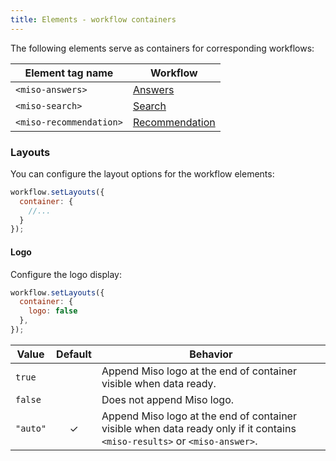 ```yaml
---
title: Elements - workflow containers
---
```


The following elements serve as containers for corresponding workflows:

<table class="table">
  <thead>
    <tr>
      <th scope="col">Element tag name</th>
      <th scope="col">Workflow</th>
    </tr>
  </thead>
  <tbody>
    <tr class="__preview__">
      <td><code>&lt;miso-answers&gt;</code></td>
      <td><a href="{{ '/ui/answers/elements/' | url }}">Answers</a></td>
    </tr>
    <tr>
      <td><code>&lt;miso-search&gt;</code></td>
      <td><a href="{{ '/ui/search/elements/' | url }}">Search</a></td>
    </tr>
    <tr>
      <td><code>&lt;miso-recommendation&gt;</code></td>
      <td><a href="{{ '/ui/recommendation/elements/' | url }}">Recommendation</a></td>
    </tr>
  </tbody>
</table>

### Layouts

You can configure the layout options for the workflow elements:

```js
workflow.setLayouts({
  container: {
    //...
  }
});
```

#### Logo

Configure the logo display:

```js
workflow.setLayouts({
  container: {
    logo: false
  },
});
```

<table class="table">
  <thead>
    <tr>
      <th scope="col">Value</th>
      <th scope="col">Default</th>
      <th scope="col">Behavior</th>
    </tr>
  </thead>
  <tbody>
    <tr>
      <td><code>true</code></td>
      <td></td>
      <td>Append Miso logo at the end of container visible when data ready.</td>
    </tr>
    <tr>
      <td><code>false</code></td>
      <td></td>
      <td>Does not append Miso logo.</td>
    </tr>
    <tr>
      <td><code>"auto"</code></td>
      <td style="text-align: center">✓</td>
      <td>Append Miso logo at the end of container visible when data ready only if it contains <code>&lt;miso-results&gt;</code> or <code>&lt;miso-answer&gt;</code>.</td>
    </tr>
  </tbody>
</table>
